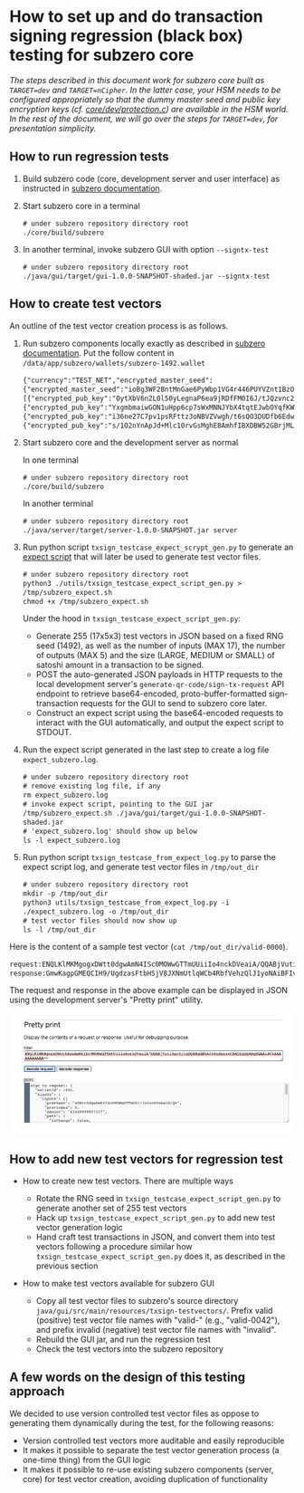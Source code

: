 # How to set up and do transaction signing regression (black box) testing for subzero core

*The steps described in this document work for subzero core built as
`TARGET=dev` and `TARGET=nCipher`. In the latter case, your HSM needs to be
configured appropriately so that the dummy master seed and public key
encryption keys (cf.
[core/dev/protection.c](https://github.com/square/subzero/blob/3d96ba033ad4aba2bceef20ec2dac5de4499efa7/core/src/dev/protection.c#L16-L25))
are available in the HSM world. In the rest of the document, we will go over
the steps for `TARGET=dev`, for presentation simplicity.*

## How to run regression tests

1. Build subzero code (core, development server and user interface) as
instructed in [subzero
documentation](https://subzero.readthedocs.io/en/master/running_without_hsm/).
2. Start subzero core in a terminal

   ```no-highlight
   # under subzero repository directory root
   ./core/build/subzero
   ```

3. In another terminal, invoke subzero GUI with option `--signtx-test`

   ```no-highlight
   # under subzero repository directory root
   ./java/gui/target/gui-1.0.0-SNAPSHOT-shaded.jar --signtx-test
   ```

## How to create test vectors

An outline of the test vector creation process is as follows.

1. Run subzero components locally exactly as described in [subzero
documentation](https://subzero.readthedocs.io/en/master/running_without_hsm/).
Put the follow content in `/data/app/subzero/wallets/subzero-1492.wallet`

   ```no-highlight
   {"currency":"TEST_NET","encrypted_master_seed":{"encrypted_master_seed":"ioBg3WF2BntMnGae6PyWbp1VG4r446PUYVZnt1BzOOVQzHy3XeaqmBXS6tMbE9fsB0sR+Vi9xPgJcayN2uJsJNjEw7S77h9oUUpu0zWrYvl6iRAI4fcezOxbRcc="},"encrypted_pub_keys":[{"encrypted_pub_key":"OytXbV6n2L0l50yLegnaP6ea9jRDfFM0I6J/tJQzvnc2+E2Bleqvh4ZaIoTd7Nm6j9XRag1WYni/K0uoek/0rLnLNGZbrrQLNt5lkfTTcMZ72mEKTRkvRWbJwd8H+p86GLqSqgvofDSE5E5EkgYGhIGSkFy8dLpXK4jpYxAQGrIQ2tNeXKKw2nNPOQ=="},{"encrypted_pub_key":"YxgmbmaiwGON1uHpp6cp7sWxMNNJYbX4tqtEJwbOYqfKWW9k56V/uguQrliIwaG2X7ca6VJ01YQiiMdJciQzb3w182R/HsGiYYdMuHP0PNjVk9ScYby38ofTUfjW8ihUFFjM6FSs7WzZAFCuQ04bNNATuGfdXQK8pgoCHKWKTJ2c3alaZvIauwzkfQ=="},{"encrypted_pub_key":"i36ne27C7pv1psRFttz3oNBVZVwgh/t6sQO3DUDfb6Edw3GvDAea3oPQ3Fm5No3JBWp5/SARPva29lPdi4X4mz+qde2nPYMvIJtW0ndAUGU2kw9dhzVY/FZ8XGnIH33otuKE2i+HxOYwxk6+EqS1WEoWEqRe2LO8h1DTg9GsYzzTyjSj2OKIOGc02A=="},{"encrypted_pub_key":"s/1O2nYnApJd+Mlc10rvGsMghE8AmhfIBXDBW52GBrjML07IVF3pZsgPKt4mLpsf2aUcHYn4P276jrdN1rCCxlkz1haxZawNOD0RUdocg5/h6GjaeOqJVxI6hgD3xqJRT+8e2OjVLwJWSmwbX2ckeKz+u76bFNxiCP2g+UCT94s8amrAeQTLXwF9lg=="}]}
   ```

2. Start subzero core and the development server as normal

   In one terminal

   ```no-highlight
   # under subzero repository directory root
   ./core/build/subzero
   ```

   In another terminal

   ```no-highlight
   # under subzero repository directory root
   ./java/server/target/server-1.0.0-SNAPSHOT.jar server
   ```

3. Run python script `txsign_testcase_expect_scrypt_gen.py` to generate an
[expect script](https://core.tcl-lang.org/expect/index) that will later be
used to generate test vector files.

   ```no-highlight
   # under subzero repository directory root
   python3 ./utils/txsign_testcase_expect_script_gen.py > /tmp/subzero_expect.sh
   chmod +x /tmp/subzero_expect.sh
   ```

   Under the hood in `txsign_testcase_expect_script_gen.py`:

   - Generate 255 (17x5x3) test vectors in JSON based on a fixed RNG seed
   (1492), as well as the number of inputs (MAX 17), the number of outputs
   (MAX 5) and the size (LARGE, MEDIUM or SMALL) of satoshi amount in a
   transaction to be signed.
   - POST the auto-generated JSON payloads in HTTP requests to the local
   development server's `generate-qr-code/sign-tx-request` API endpoint to
   retrieve base64-encoded, proto-buffer-formatted sign-transaction requests
   for the GUI to send to subzero core later.
   - Construct an expect script using the base64-encoded requests to
   interact with the GUI automatically, and output the expect script to
   STDOUT.

4. Run the expect script generated in the last step to create a log file
`expect_subzero.log`.

   ```no-highlight
   # under subzero repository directory root
   # remove existing log file, if any
   rm expect_subzero.log
   # invoke expect script, pointing to the GUI jar
   /tmp/subzero_expect.sh ./java/gui/target/gui-1.0.0-SNAPSHOT-shaded.jar
   # 'expect_subzero.log' should show up below
   ls -l expect_subzero.log
   ```

5. Run python script `txsign_testcase_from_expect_log.py` to parse the
expect script log, and generate test vector files in `/tmp/out_dir`

   ```no-highlight
   # under subzero repository directory root
   mkdir -p /tmp/out_dir
   python3 utils/txsign_testcase_from_expect_log.py -i ./expect_subzero.log -o /tmp/out_dir
   # test vector files should now show up
   ls -l /tmp/out_dir
   ```

Here is the content of a sample test vector (`cat /tmp/out_dir/valid-0000`).

```no-highlight
request:ENQLKlMKMgogxDWtt0dgwAmN4ISc0MOWwGTTmUUiiIo4nckDVeaiA/QQABjVutiZprYJIgQQABgGEhAIh6nDxsznCBACGgQQABgDGAAiACkAAAAAAAAAAA==
response:GmwKagpGMEQCIH9/UgdzasFtbHSjV8JXNmUtlqWCb4RbfVehzQlJ1yoNAiBFIvAVeuXCEDCubBygIz1xWrfY0f+o3gV7QAUH44wqkRIggyGhJCTpuwc9nmvbRzbdsOGZ5NDOzJTTjJCDJgn7/os=
```

The request and response in the above example can be displayed in JSON using
the development server's "Pretty print" utility.

![Subzero server: pretty print](./subzero-server-pprint.png)

## How to add new test vectors for regression test

- How to create new test vectors. There are multiple ways

  - Rotate the RNG seed in `txsign_testcase_expect_script_gen.py` to
  generate another set of 255 test vectors
  - Hack up `txsign_testcase_expect_script_gen.py` to add new test vector
  generation logic
  - Hand craft test transactions in JSON, and convert them into test vectors
  following a procedure similar how `txsign_testcase_expect_script_gen.py`
  does it, as described in the previous section

- How to make test vectors available for subzero GUI

  - Copy all test vector files to subzero's source directory
  `java/gui/src/main/resources/txsign-testvectors/`. Prefix valid (positive)
  test vector file names with "valid-" (e.g., "valid-0042"), and prefix invalid
  (negative) test vector file names with "invalid".
  - Rebuild the GUI jar, and run the regression test
  - Check the test vectors into the subzero repository

## A few words on the design of this testing approach

We decided to use version controlled test vector files as oppose to
generating them dynamically during the test, for the following reasons:

- Version controlled test vectors more auditable and easily reproducible
- It makes it possible to separate the test vector generation process (a
one-time thing) from the GUI logic
- It makes it possible to re-use existing subzero components (server, core)
for test vector creation, avoiding duplication of functionality
